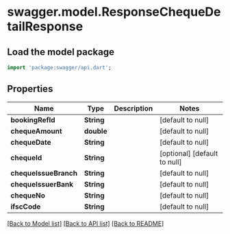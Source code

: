 # swagger.model.ResponseChequeDetailResponse

## Load the model package
```dart
import 'package:swagger/api.dart';
```

## Properties
Name | Type | Description | Notes
------------ | ------------- | ------------- | -------------
**bookingRefId** | **String** |  | [default to null]
**chequeAmount** | **double** |  | [default to null]
**chequeDate** | **String** |  | [default to null]
**chequeId** | **String** |  | [optional] [default to null]
**chequeIssueBranch** | **String** |  | [default to null]
**chequeIssuerBank** | **String** |  | [default to null]
**chequeNo** | **String** |  | [default to null]
**ifscCode** | **String** |  | [default to null]

[[Back to Model list]](../README.md#documentation-for-models) [[Back to API list]](../README.md#documentation-for-api-endpoints) [[Back to README]](../README.md)

